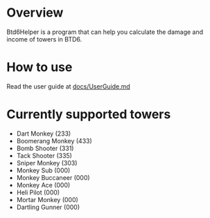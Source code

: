# Overview 

Btd6Helper is a program that can help you calculate the damage and income 
of towers in BTD6. 

# How to use

Read the user guide at [docs/UserGuide.md](docs/UserGuide.md)

# Currently supported towers

- Dart Monkey (233)
- Boomerang Monkey (433)
- Bomb Shooter (331)
- Tack Shooter (335)
- Sniper Monkey (303)
- Monkey Sub (000)
- Monkey Buccaneer (000)
- Monkey Ace (000)
- Heli Pilot (000)
- Mortar Monkey (000)
- Dartling Gunner (000)